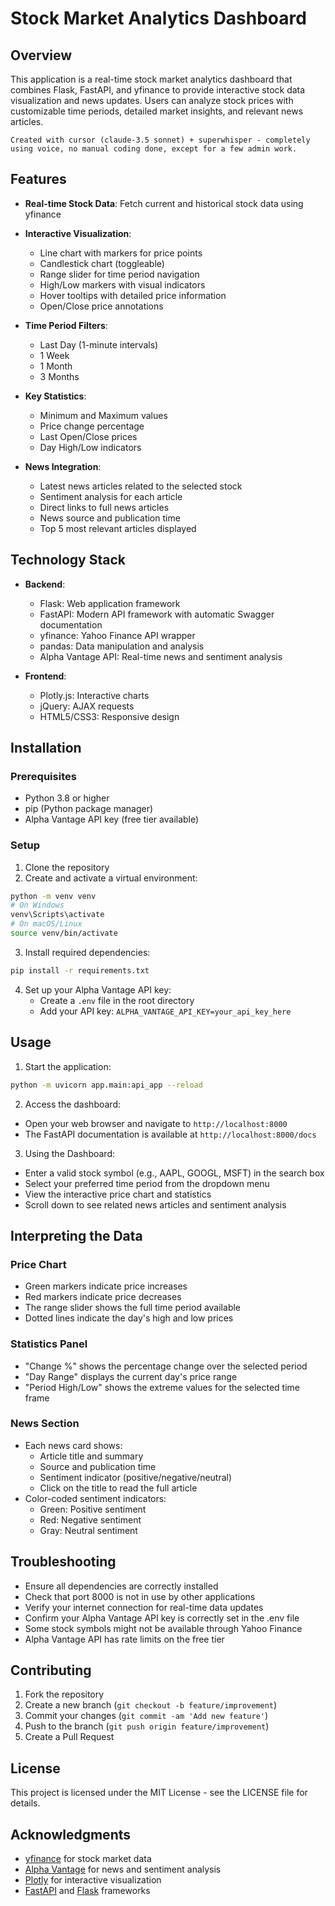 # Stock Market Analytics Dashboard

## Overview
This application is a real-time stock market analytics dashboard that combines Flask, FastAPI, and yfinance to provide interactive stock data visualization and news updates. Users can analyze stock prices with customizable time periods, detailed market insights, and relevant news articles.
```
Created with cursor (claude-3.5 sonnet) + superwhisper - completely using voice, no manual coding done, except for a few admin work. 
```

## Features
- **Real-time Stock Data**: Fetch current and historical stock data using yfinance
- **Interactive Visualization**:
  - Line chart with markers for price points
  - Candlestick chart (toggleable)
  - Range slider for time period navigation
  - High/Low markers with visual indicators
  - Hover tooltips with detailed price information
  - Open/Close price annotations

- **Time Period Filters**:
  - Last Day (1-minute intervals)
  - 1 Week
  - 1 Month
  - 3 Months

- **Key Statistics**:
  - Minimum and Maximum values
  - Price change percentage
  - Last Open/Close prices
  - Day High/Low indicators

- **News Integration**:
  - Latest news articles related to the selected stock
  - Sentiment analysis for each article
  - Direct links to full news articles
  - News source and publication time
  - Top 5 most relevant articles displayed

## Technology Stack
- **Backend**:
  - Flask: Web application framework
  - FastAPI: Modern API framework with automatic Swagger documentation
  - yfinance: Yahoo Finance API wrapper
  - pandas: Data manipulation and analysis
  - Alpha Vantage API: Real-time news and sentiment analysis

- **Frontend**:
  - Plotly.js: Interactive charts
  - jQuery: AJAX requests
  - HTML5/CSS3: Responsive design

## Installation

### Prerequisites
- Python 3.8 or higher
- pip (Python package manager)
- Alpha Vantage API key (free tier available)

### Setup
1. Clone the repository
2. Create and activate a virtual environment:
```bash
python -m venv venv
# On Windows
venv\Scripts\activate
# On macOS/Linux
source venv/bin/activate
```

3. Install required dependencies:
```bash
pip install -r requirements.txt
```

4. Set up your Alpha Vantage API key:
   - Create a `.env` file in the root directory
   - Add your API key: `ALPHA_VANTAGE_API_KEY=your_api_key_here`

## Usage

1. Start the application:
```bash
python -m uvicorn app.main:api_app --reload
```

2. Access the dashboard:
- Open your web browser and navigate to `http://localhost:8000`
- The FastAPI documentation is available at `http://localhost:8000/docs`

3. Using the Dashboard:
- Enter a valid stock symbol (e.g., AAPL, GOOGL, MSFT) in the search box
- Select your preferred time period from the dropdown menu
- View the interactive price chart and statistics
- Scroll down to see related news articles and sentiment analysis

## Interpreting the Data

### Price Chart
- Green markers indicate price increases
- Red markers indicate price decreases
- The range slider shows the full time period available
- Dotted lines indicate the day's high and low prices

### Statistics Panel
- "Change %" shows the percentage change over the selected period
- "Day Range" displays the current day's price range
- "Period High/Low" shows the extreme values for the selected time frame

### News Section
- Each news card shows:
  - Article title and summary
  - Source and publication time
  - Sentiment indicator (positive/negative/neutral)
  - Click on the title to read the full article
- Color-coded sentiment indicators:
  - Green: Positive sentiment
  - Red: Negative sentiment
  - Gray: Neutral sentiment

## Troubleshooting

- Ensure all dependencies are correctly installed
- Check that port 8000 is not in use by other applications
- Verify your internet connection for real-time data updates
- Confirm your Alpha Vantage API key is correctly set in the .env file
- Some stock symbols might not be available through Yahoo Finance
- Alpha Vantage API has rate limits on the free tier

## Contributing

1. Fork the repository
2. Create a new branch (`git checkout -b feature/improvement`)
3. Commit your changes (`git commit -am 'Add new feature'`)
4. Push to the branch (`git push origin feature/improvement`)
5. Create a Pull Request

## License

This project is licensed under the MIT License - see the LICENSE file for details.

## Acknowledgments
- [yfinance](https://github.com/ranaroussi/yfinance) for stock market data
- [Alpha Vantage](https://www.alphavantage.co/) for news and sentiment analysis
- [Plotly](https://plotly.com/javascript/) for interactive visualization
- [FastAPI](https://fastapi.tiangolo.com/) and [Flask](https://flask.palletsprojects.com/) frameworks
